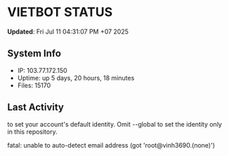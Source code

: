 # VIETBOT STATUS
**Updated**: Fri Jul 11 04:31:07 PM +07 2025

## System Info
- IP: 103.77.172.150
- Uptime: up 5 days, 20 hours, 18 minutes
- Files: 15170

## Last Activity

to set your account's default identity.
Omit --global to set the identity only in this repository.

fatal: unable to auto-detect email address (got 'root@vinh3690.(none)')
